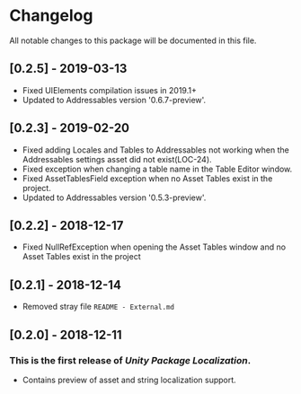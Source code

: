 # Changelog
All notable changes to this package will be documented in this file.

## [0.2.5] - 2019-03-13
- Fixed UIElements compilation issues in 2019.1+
- Updated to Addressables version '0.6.7-preview'.

## [0.2.3] - 2019-02-20
- Fixed adding Locales and Tables to Addressables not working when the Addressables settings asset did not exist(LOC-24).
- Fixed exception when changing a table name in the Table Editor window.
- Fixed AssetTablesField exception when no Asset Tables exist in the project.
- Updated to Addressables version '0.5.3-preview'.

## [0.2.2] - 2018-12-17
- Fixed NullRefException when opening the Asset Tables window and no Asset Tables exist in the project

## [0.2.1] - 2018-12-14
- Removed stray file `README - External.md`

## [0.2.0] - 2018-12-11

### This is the first release of *Unity Package Localization*.
- Contains preview of asset and string localization support.
